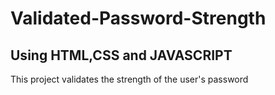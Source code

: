 # Validated-Password-Strength
## Using HTML,CSS and JAVASCRIPT
This project validates the strength of the user's password 
